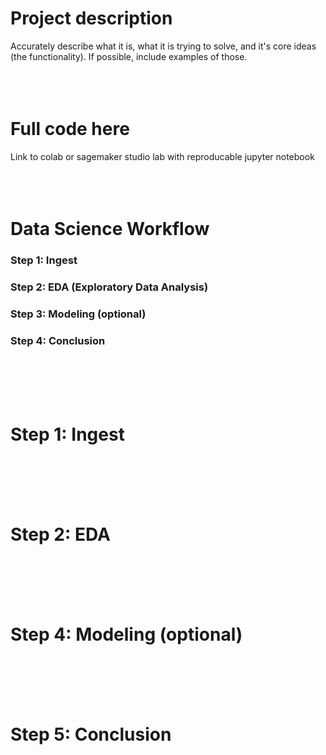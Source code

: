 # Project description
Accurately describe what it is, what it is trying to solve, and it's core ideas (the functionality). If possible, include examples of those.
<br>
<br>
<br>
<br>

# Full code here
Link to colab or sagemaker studio lab with reproducable jupyter notebook
<br>
<br>
<br>
<br>

# Data Science Workflow
### Step 1: Ingest
### Step 2: EDA (Exploratory Data Analysis)
### Step 3: Modeling (optional)
### Step 4: Conclusion
<br>
<br>
<br>
<br>

# Step 1: Ingest
<br>
<br>
<br>
<br>

# Step 2: EDA
<br>
<br>
<br>
<br>

# Step 4: Modeling (optional)
<br>
<br>
<br>
<br>

# Step 5: Conclusion

